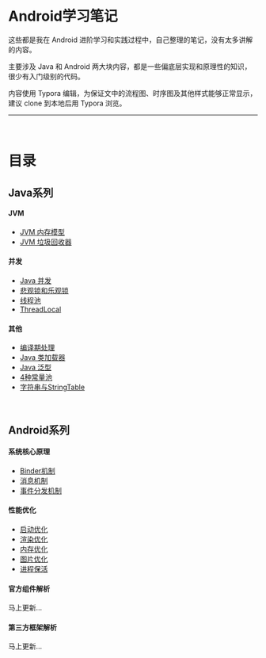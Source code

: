 # Android学习笔记

这些都是我在 Android 进阶学习和实践过程中，自己整理的笔记，没有太多讲解的内容。

主要涉及 Java 和 Android 两大块内容，都是一些偏底层实现和原理性的知识，很少有入门级别的代码。

内容使用 Typora 编辑，为保证文中的流程图、时序图及其他样式能够正常显示，建议 clone 到本地后用 Typora 浏览。

---

<br/>

# 目录

## Java系列

#### JVM
- [JVM 内存模型](Java/jvm/JVM内存模型.md)
- [JVM 垃圾回收器](Java/jvm/垃圾回收器GC.md)

#### 并发
- [Java 并发](Java/concurrency/Java并发.md)
- [悲观锁和乐观锁](Java/concurrency/悲观锁和乐观锁.md)
- [线程池](Java/concurrency/线程池.md)
- [ThreadLocal](Java/concurrencyThreadLocal.md)

#### 其他
- [编译期处理](Java/编译期处理.md)
- [Java 类加载器](Java/Java类加载器.md)
- [Java 泛型](Java/Java泛型.md)
- [4种常量池](Java/4种常量池.md)
- [字符串与StringTable](Java/字符串与StringTable.md)
  
<br/>

## Android系列

#### 系统核心原理

- [Binder机制](Android/system/Binder机制.md)
- [消息机制](Android/system/消息机制.md)
- [事件分发机制](Android/system/事件分发机制.md)

#### 性能优化

- [启动优化](Android/optimize/启动优化.md)
- [渲染优化](Android/optimize/渲染优化.md)
- [内存优化](Android/optimize/内存优化.md)
- [图片优化](Android/optimize/图片优化.md)
- [进程保活](Android/optimize/进程保活.md)

#### 官方组件解析

马上更新...

#### 第三方框架解析

马上更新...
